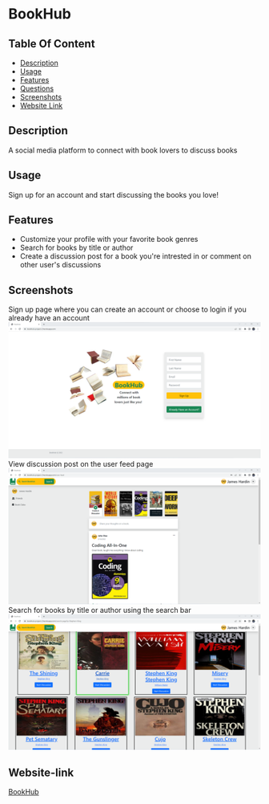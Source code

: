 # BookHub

## Table Of Content
- [Description](#description)
- [Usage](#usage)
- [Features](#features)
- [Questions](#questions)
- [Screenshots](#screenshots)
- [Website Link](#website-link)

## Description 
A social media platform to connect with book lovers to discuss books

## Usage
Sign up for an account and start discussing the books you love! 

## Features
- Customize your profile with your favorite book genres
- Search for books by title or author
- Create a discussion post for a book you're intrested in 
  or comment on other user's discussions

## Screenshots
Sign up page where you can create an account or choose to login if you already have an account
![sign up page](public/assets/images/sign-up-page.png)
View discussion post on the user feed page
![user feed page](public/assets/images/user-feed-page.png)
Search for books by title or author using the search bar
![search result page](public/assets/images/search-page.png)

## Website-link
 [BookHub](https://bookhub-project-2.herokuapp.com/ "BookHub sign up page")